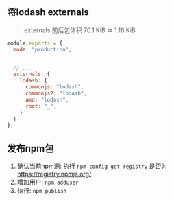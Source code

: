 ## 将lodash externals

> externals 前后包体积  70.1 KiB => 1.16 KiB


```js
module.exports = {
  mode: "production",


  // ...
  externals: {
    lodash: {
      commonjs: "lodash",
      commonjs2: "lodash",
      amd: "lodash",
      root: "_",
    }
  }
};

```

## 发布npm包

1. 确认当前npm源: 执行 `npm config get registry`  是否为  https://registry.npmjs.org/
2. 增加用户: `npm adduser`
3. 执行: `npm publish`